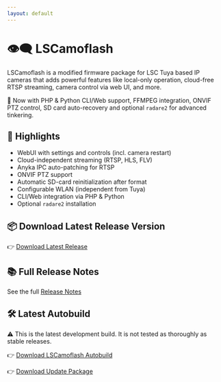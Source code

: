 ```yaml
---
layout: default
---
```


# 👁️‍🗨️ LSCamoflash

LSCamoflash is a modified firmware package for LSC Tuya based IP cameras that adds powerful features like local-only operation, cloud-free RTSP streaming, camera control via web UI, and more.

🚀 Now with PHP & Python CLI/Web support, FFMPEG integration, ONVIF PTZ control, SD card auto-recovery and optional `radare2` for advanced tinkering.

## 🔧 Highlights

- WebUI with settings and controls (incl. camera restart)
- Cloud-independent streaming (RTSP, HLS, FLV)
- Anyka IPC auto-patching for RTSP
- ONVIF PTZ support
- Automatic SD-card reinitialization after format
- Configurable WLAN (independent from Tuya)
- CLI/Web integration via PHP & Python
- Optional `radare2` installation

## 📦 Download Latest Release Version

👉 [Download Latest Release](https://github.com/Bunkerschild/LSCamoflash/releases/latest)

## 📚 Full Release Notes

See the full [Release Notes](./release.md)

## 🛠 Latest Autobuild

⚠️ This is the latest development build. It is not tested as thoroughly as stable releases.

👉 [Download LSCamoflash Autobuild](./autobuild/LSCamoflash-autobuild.tar.gz)

👉 [Download Update Package](./autobuild/update-autobuild.tgz)
